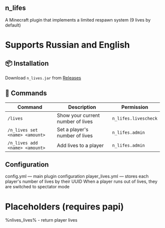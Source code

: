 ## n_lifes

A Minecraft plugin that implements a limited respawn system (9 lives by default)
# Supports Russian and English
## 📦 Installation
Download `n_lives.jar` from [Releases](https://github.com/yourname/n_lifes/releases)

## 🧾 Commands
| Command                        | Description                       | Permission           |
| ------------------------------ | --------------------------------- | -------------------- |
| `/lives`                       | Show your current number of lives | `n_lifes.livescheck` |
| `/n_lives set <name> <amount>` | Set a player's number of lives    | `n_lifes.admin`      |
| `/n_lives add <name> <amount>` | Add lives to a player             | `n_lifes.admin`      |

## Configuration
config.yml — main plugin configuration
player_lives.yml — stores each player's number of lives by their UUID
When a player runs out of lives, they are switched to spectator mode

# Placeholders (requires papi)
%nlives_lives% - return player lives
